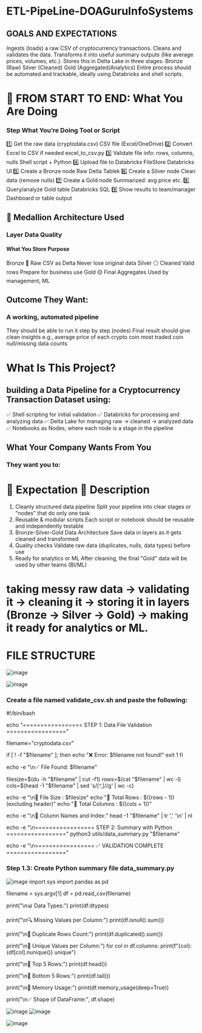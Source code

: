 # ETL-PipeLine-DOAGuruInfoSystems

## GOALS AND EXPECTATIONS

Ingests (loads) a raw CSV of cryptocurrency transactions.
Cleans and validates the data.
Transforms it into useful summary outputs (like average prices, volumes, etc.).
Stores this in Delta Lake in three stages:
Bronze (Raw)
Silver (Cleaned)
Gold (Aggregated/Analytics)
Entire process should be automated and trackable, ideally using Databricks and shell scripts.



# 🧭 FROM START TO END: What You Are Doing
### Step	What You’re Doing	Tool or Script
1️⃣	Get the raw data (cryptodata.csv)	CSV file (Excel/OneDrive)
2️⃣	Convert Excel to CSV if needed	excel_to_csv.py
3️⃣	Validate file info: rows, columns, nulls	Shell script + Python
4️⃣	Upload file to Databricks FileStore	Databricks UI
5️⃣	Create a Bronze node	Raw Delta Tablek
6️⃣	Create a Silver node	Clean data (remove nulls)
7️⃣	Create a Gold node	Summarized: avg price etc.
8️⃣	Query/analyze Gold table	Databricks SQL
9️⃣	Show results to team/manager	Dashboard or table output


## 🔄 Medallion Architecture Used
### Layer	Data Quality	
#### What You Store	Purpose
Bronze	🔸 Raw	CSV as Delta	Never lose original data
Silver	⚪ Cleaned	Valid rows	Prepare for business use
Gold	🟡 Final	Aggregates	Used by management, ML


## Outcome They Want:
### A working, automated pipeline
They should be able to run it step by step (nodes)
Final result should give clean insights
e.g., average price of each crypto coin
most traded coin
null/missing data counts


# What Is This Project?
## building a Data Pipeline for a Cryptocurrency Transaction Dataset using:
✅ Shell scripting for initial validation
✅ Databricks for processing and analyzing data
✅ Delta Lake for managing raw → cleaned → analyzed data
✅ Notebooks as Nodes, where each node is a stage in the pipeline


## What Your Company Wants From You
### They want you to:

# 💼 Expectation	📄 Description
1. Cleanly structured data pipeline	Split your pipeline into clear stages or "nodes" that do only one task
2. Reusable & modular scripts	Each script or notebook should be reusable and independently testable
3. Bronze-Silver-Gold Data Architecture	Save data in layers as it gets cleaned and transformed
4. Quality checks	Validate raw data (duplicates, nulls, data types) before use
5. Ready for analytics or ML	After cleaning, the final "Gold" data will be used by other teams (BI/ML)


# taking messy raw data → validating it → cleaning it → storing it in layers (Bronze → Silver → Gold) → making it ready for analytics or ML.





# FILE STRUCTURE
![image](https://github.com/user-attachments/assets/71eb0791-d2b7-48ab-9b8e-d58dce63c67a)

![image](https://github.com/user-attachments/assets/1aa10b26-ad69-45b9-85a6-e1070bb8ded6)

### Create a file named validate_csv.sh and paste the following:
#!/bin/bash

echo "================= STEP 1: Data File Validation ================="

filename="cryptodata.csv"

if [ ! -f "$filename" ]; then
  echo "❌ Error: $filename not found!"
  exit 1
fi

echo -e "\n✅ File Found: $filename"

filesize=$(du -h "$filename" | cut -f1)
rows=$(cat "$filename" | wc -l)
cols=$(head -1 "$filename" | sed 's/[^,]//g' | wc -c)

echo -e "\n📂 File Size      : $filesize"
echo "🔢 Total Rows     : $((rows - 1)) (excluding header)"
echo "🔢 Total Columns  : $((cols + 1))"

echo -e "\n🧾 Column Names and Index:"
head -1 "$filename" | tr ',' '\n' | nl

echo -e "\n================= STEP 2: Summary with Python ================="
python3 utils/data_summary.py "$filename"

echo -e "\n================= ✅ VALIDATION COMPLETE ================="

### Step 1.3: Create Python summary file data_summary.py
![image](https://github.com/user-attachments/assets/02a7037d-8aa0-4864-aa64-9cb5268be4a6)
import sys
import pandas as pd

filename = sys.argv[1]
df = pd.read_csv(filename)

print("\n📊 Data Types:")
print(df.dtypes)

print("\n🔍 Missing Values per Column:")
print(df.isnull().sum())

print("\n🔁 Duplicate Rows Count:")
print(df.duplicated().sum())

print("\n🧮 Unique Values per Column:")
for col in df.columns:
    print(f"{col}: {df[col].nunique()} unique")

print("\n📌 Top 5 Rows:")
print(df.head())

print("\n📌 Bottom 5 Rows:")
print(df.tail())

print("\n🧠 Memory Usage:")
print(df.memory_usage(deep=True))

print("\n✅ Shape of DataFrame:", df.shape)


![image](https://github.com/user-attachments/assets/304537dc-13bb-4b6b-b6d1-857d728e5f9e)
![image](https://github.com/user-attachments/assets/297808d3-39f2-4476-a030-ddb9c1c98928)

![image](https://github.com/user-attachments/assets/e60d3938-dc20-4a77-8d2d-82815a94e0e7)











